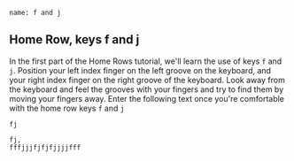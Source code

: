 ```ngMeta
name: f and j
```

## Home Row, keys f and j

In the first part of the Home Rows tutorial, we'll learn the use of keys `f` and `j`.
Position your left index finger on the left groove on the keyboard, and your right index finger on the right groove of the keyboard. Look away from the keyboard and feel the grooves with your fingers and try to find them by moving your fingers away.
Enter the following text once you're comfortable with the home row keys `f` and `j`


```trytyping
fj
```

```practicetyping
fj,
fffjjjfjfjfjjjjfff
```
